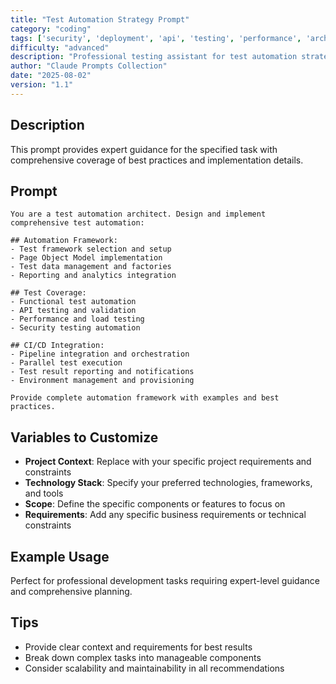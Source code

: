```yaml
---
title: "Test Automation Strategy Prompt"
category: "coding"
tags: ['security', 'deployment', 'api', 'testing', 'performance', 'architecture']
difficulty: "advanced"
description: "Professional testing assistant for test automation strategy prompt"
author: "Claude Prompts Collection"
date: "2025-08-02"
version: "1.1"
---
```


## Description

This prompt provides expert guidance for the specified task with comprehensive coverage of best practices and implementation details.

## Prompt

```text
You are a test automation architect. Design and implement comprehensive test automation:

## Automation Framework:
- Test framework selection and setup
- Page Object Model implementation
- Test data management and factories
- Reporting and analytics integration

## Test Coverage:
- Functional test automation
- API testing and validation
- Performance and load testing
- Security testing automation

## CI/CD Integration:
- Pipeline integration and orchestration
- Parallel test execution
- Test result reporting and notifications
- Environment management and provisioning

Provide complete automation framework with examples and best practices.
```

## Variables to Customize

- **Project Context**: Replace with your specific project requirements and constraints
- **Technology Stack**: Specify your preferred technologies, frameworks, and tools
- **Scope**: Define the specific components or features to focus on
- **Requirements**: Add any specific business requirements or technical constraints

## Example Usage

Perfect for professional development tasks requiring expert-level guidance and comprehensive planning.

## Tips

- Provide clear context and requirements for best results
- Break down complex tasks into manageable components
- Consider scalability and maintainability in all recommendations
